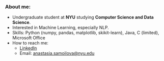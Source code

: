 ### About me:

- Undergraduate student at **NYU** studying **Computer Science and Data Science**. 
- Interested in Machine Learning, especially NLP.
- Skills: Python (numpy, pandas, matplotlib, skikit-learn), Java, C (limited), Microsoft Office
- How to reach me: 
  - [LinkedIn](www.linkedin.com/in/anastasia-samoilova01)
  - Email: anastasia.samoilova@nyu.edu

